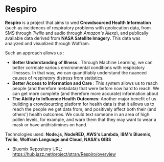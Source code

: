 # Respiro

**Respiro** is a project that aims to wed **Crowdsourced Health Information** (such as incidences of respiratory problems with geolocation data, from SMS through *Twilio* and audio through *Amazon's Alexa*), and publically available data derived from **NASA Satellite Imagery**. This data was analyzed and visualized through Wolfram.

Such an approach allows us :
  - **Better Understanding of Illness** : Through Machine Learning, we can better correlate various environmental conditions with respiratory illnesses. In that way, we can quantifiably understand the nuanced causes of respiratory distress from statistics.
  - **Better Access to Information and Care** : This system allows us to reach people (and therefore metadata) that were before now hard to reach. We can get more complete (and therefore more accurate) information about 
  - **The Ability to Influence Health Outcomes**:  Another major benefit of us building a crowdsourcing platform for health data is that it allows us to reach the people we get data from, and positively affect both their (and others') health outcomes. We could text someone in an area of high pollen levels, for example, and warn them that they may want to wear a mask or have antihistimines on hand.

Technologies used: **Node.js**, **NodeRED**, **AWS's Lambda**, **IBM's Bluemix**, **Twilio**, **Wolfram Language and Cloud**, **NASA's GIBS**


- Bluemix Repository URL: https://hub.jazz.net/project/stran/Respiro/overview
